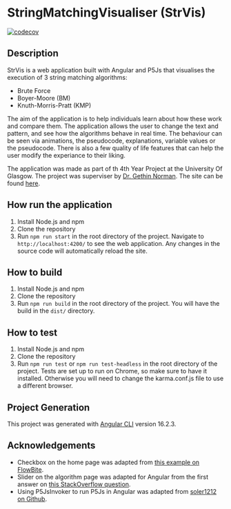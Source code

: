# StringMatchingVisualiser (StrVis)

[![codecov](https://codecov.io/gh/interysy/4th-year-project-string-matching-visualiser/graph/badge.svg?token=KXXJVM1ZMC)](https://codecov.io/gh/interysy/4th-year-project-string-matching-visualiser)



## Description

StrVis is a web application built with Angular and P5Js that visualises the execution of 3 string matching algorithms:
- Brute Force
- Boyer-Moore (BM)
- Knuth-Morris-Pratt (KMP)

The aim of the application is to help individuals learn about how these work and compare them. The application allows the user to change the text and pattern, and see how the algorithms behave in real time. The behaviour can be seen via animations, the pseudocode, explanations, variable values or the pseudocode. There is also a few quality of life features that can help the user modify the experiance to their liking.

The application was made as part of th 4th Year Project at the University Of Glasgow. The project was superviser by [Dr. Gethin Norman](https://www.dcs.gla.ac.uk/~gethin/). The site can be found [here](https://string-search-visualiser-prod.netlify.app/).


## How run the application

1. Install Node.js and npm
2. Clone the repository
3. Run `npm run start` in the root directory of the project. Navigate to `http://localhost:4200/` to see the web application. Any changes in the source code will automatically reload the site.

## How to build

1. Install Node.js and npm
2. Clone the repository
3. Run `npm run build` in the root directory of the project. You will have the build in the `dist/` directory.


## How to test
1. Install Node.js and npm
2. Clone the repository
3. Run `npm run test` or `npm run test-headless` in the root directory of the project. Tests are set up to run on Chrome, so make sure to have it installed. Otherwise you will need to change the karma.conf.js file to use a different browser.


## Project Generation
This project was generated with [Angular CLI](https://github.com/angular/angular-cli) version 16.2.3.

## Acknowledgements

- Checkbox on the home page was adapted from [this example on FlowBite](https://flowbite.com/docs/forms/toggle/).
- Slider on the algorithm page was adapted for Angular from the first answer on [this StackOverflow question](https://stackoverflow.com/questions/55565001/how-do-you-allow-a-user-to-manually-resize-a-div-element-vertically).
- Using P5JsInvoker to run P5Js in Angular was adapted from [soler1212 on Github](https://github.com/soler1212/P5JSInvoker/blob/main/p5-jsinvoker.ts).

